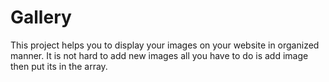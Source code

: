 # Gallery
This project helps you to display your images on your website in organized manner.
It is not hard to add new images all you have to do is add image then put its in the array.
